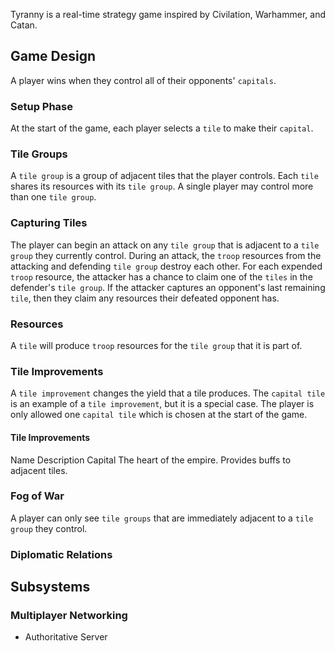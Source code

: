 
Tyranny is a real-time strategy game inspired by Civilation, Warhammer, and Catan.

## Game Design

A player wins when they control all of their opponents' `capitals`.

### Setup Phase

At the start of the game, each player selects a `tile` to make their `capital`.

### Tile Groups

A `tile group` is a group of adjacent tiles that the player controls.
Each `tile` shares its resources with its `tile group`.
A single player may control more than one `tile group`.

### Capturing Tiles

The player can begin an attack on any `tile group` that is adjacent to a `tile group` they currently control.
During an attack, the `troop` resources from the attacking and defending `tile group` destroy each other.
For each expended `troop` resource, the attacker has a chance to claim one of the `tiles` in the defender's `tile group`.
If the attacker captures an opponent's last remaining `tile`, then they claim any resources their defeated opponent has.

### Resources

A `tile` will produce `troop` resources for the `tile group` that it is part of.

### Tile Improvements

A `tile improvement` changes the yield that a tile produces.
The `capital tile` is an example of a `tile improvement`, but it is a special case.
The player is only allowed one `capital tile` which is chosen at the start of the game.

#### Tile Improvements

<tabel>
    <tr>
        <th> Name </th>
        <th> Description </th>
    </tr>
    <tr>
        <th> Capital </th>
        <th> The heart of the empire. Provides buffs to adjacent tiles. </th>
    </tr>
</table>

### Fog of War

A player can only see `tile groups` that are immediately adjacent to a `tile group` they control.

### Diplomatic Relations


## Subsystems

### Multiplayer Networking

- Authoritative Server


